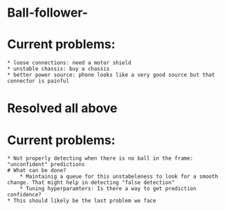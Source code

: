 # Ball-follower-
 
# Current problems:
    * loose connections: need a motor shield 
    * unstable chassis: buy a chassis
    * better power source: phone looks like a very good source but that connector is painful
# Resolved all above

# Current problems:
    * Not properly detecting when there is no ball in the frame: "unconfident" predictions 
    # What can be done?
        * Maintainig a queue for this unstabeleness to look for a smooth change. That might help in detecting "false detection"
        * Tuning hyperparamters: Is there a way to get prediction confidence?
    * This should likely be the last problem we face